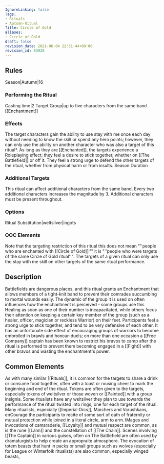 ```yaml
---
IgnoreLinking: false
Tags:
- Rituals
- Autumn-Ritual
Title: Circle of Gold
aliases:
- Circle_of_Gold
draft: false
revision_date: 2021-06-04 22:31:44+00:00
revision_id: 83928
---
```


## Rules
Season|Autumn|16
### Performing the Ritual
Casting time|2 Target Group|up to five characters from the same band
[[Enchantment]] 
### Effects
The target characters gain the ability to use stay with me once each day without needing to know the skill or spend any hero points; however, they can only use the ability on another character who was also a target of this ritual*. 
As long as they are [[Enchanted]], the targets experience a Roleplaying effect; they feel a desire to stick together, whether on [[The Battlefield]] or off it. They feel a strong urge to defend the other targets of the ritual, whether from physical harm or from insults.
Season Duration
### Additional Targets
This ritual can affect additional characters from the same band. Every two additional characters increases the magnitude by 3. Additional characters must be present throughout.
### Options
Ritual Substitution|weltsilver|ingots
### OOC Elements
Note that the targeting restriction of this ritual this does not mean "''people who are enchanted with [[Circle of Gold]]''" it is "''people who were targets of the same Circle of Gold ritual''". The targets of a given ritual can only use the stay with me skill on other targets of the same ritual performance.
## Description
Battlefields are dangerous places, and this ritual grants an Enchantment that allows members of a tight-knit band to prevent their comrades succumbing to mortal wounds easily. The dynamic of the group it is used on often influences how the enchantment is perceived - some groups use this Healing as soon as one of their number is incapacitated, while others focus their attention on keeping a certain key member of the group (such as a healer, officer, magician or reckless Warrior) on their feet.
Participants feel a strong urge to stick together, and tend to be very defensive of each other. It has an unfortunate side effect of encouraging groups of warriors to become embroiled in brawls and honour-duels; on more than one occasion a [[Free Company]] captain has been known to restrict his bravos to camp after the ritual is performed to prevent them becoming engaged in a [[Fight]] with other bravos and wasting the enchantment's power.
## Common Elements
As with many similar [[Rituals]], it is common for the targets to share a drink or consume food together, often with a toast or rousing cheer to mark the beginning and end of the ritual. Tokens are often given to the targets, especially tokens of weltsilver or those woven or [[Painted]] with a group insignia. Some ritualists have any weltsilver they plan to use towards the performance of the ritual twisted into rings, one for each target of the ritual.
Many ritualists, especially [[Imperial Orcs]], Marchers and Varushkans, enCourage the participants to recite of some sort of oath of fraternity or mutual protection while joined in a literal circle, arm to arm. IMages and invocations of camaraderie, [[Loyalty]] and mutual respect are common, as is the rune [[Lann]] and the constellation of [[The Chain]]. Scenes involving [[The Captain]] in various guises, often on The Battlefield are often used by dramaturgists to help create an appropraite atmosphere. The evocation of totem beasts that hunt in packs or small groups such as wolves (especially for League or Winterfolk ritualists) are also common, especially winged beasts,